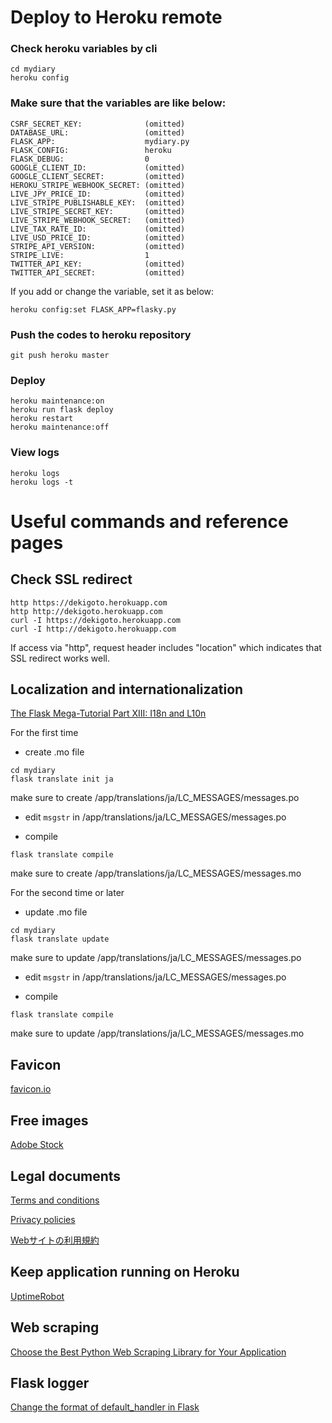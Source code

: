 # Deploy to Heroku remote

### Check heroku variables by cli
```
cd mydiary
heroku config
```
### Make sure that the variables are like below:
```
CSRF_SECRET_KEY:              (omitted)
DATABASE_URL:                 (omitted)
FLASK_APP:                    mydiary.py
FLASK_CONFIG:                 heroku
FLASK_DEBUG:                  0
GOOGLE_CLIENT_ID:             (omitted)
GOOGLE_CLIENT_SECRET:         (omitted)
HEROKU_STRIPE_WEBHOOK_SECRET: (omitted)
LIVE_JPY_PRICE_ID:            (omitted)
LIVE_STRIPE_PUBLISHABLE_KEY:  (omitted)
LIVE_STRIPE_SECRET_KEY:       (omitted)
LIVE_STRIPE_WEBHOOK_SECRET:   (omitted)
LIVE_TAX_RATE_ID:             (omitted)
LIVE_USD_PRICE_ID:            (omitted)
STRIPE_API_VERSION:           (omitted)
STRIPE_LIVE:                  1
TWITTER_API_KEY:              (omitted)
TWITTER_API_SECRET:           (omitted)
```
If you add or change the variable, set it as below:
```
heroku config:set FLASK_APP=flasky.py
```

### Push the codes to heroku repository
```
git push heroku master
```
### Deploy
```
heroku maintenance:on
heroku run flask deploy
heroku restart
heroku maintenance:off
```
### View logs
```
heroku logs
heroku logs -t
```

# Useful commands and reference pages

## Check SSL redirect
```
http https://dekigoto.herokuapp.com
http http://dekigoto.herokuapp.com
curl -I https://dekigoto.herokuapp.com
curl -I http://dekigoto.herokuapp.com
```
If access via "http", request header includes "location" which indicates that SSL redirect works well.

## Localization and internationalization

[The Flask Mega-Tutorial Part XIII: I18n and L10n](https://blog.miguelgrinberg.com/post/the-flask-mega-tutorial-part-xiii-i18n-and-l10n)

For the first time
- create .mo file
```
cd mydiary
flask translate init ja
```
  make sure to create /app/translations/ja/LC_MESSAGES/messages.po

- edit `msgstr` in /app/translations/ja/LC_MESSAGES/messages.po

- compile
```
flask translate compile
```
  make sure to create /app/translations/ja/LC_MESSAGES/messages.mo

For the second time or later
- update .mo file
```
cd mydiary
flask translate update
```
  make sure to update /app/translations/ja/LC_MESSAGES/messages.po

- edit `msgstr` in /app/translations/ja/LC_MESSAGES/messages.po

- compile
```
flask translate compile
```
  make sure to update /app/translations/ja/LC_MESSAGES/messages.mo

## Favicon

[favicon.io](https://favicon.io/)

## Free images

[Adobe Stock](https://stock.adobe.com/)

## Legal documents

[Terms and conditions](https://www.termsandconditionsgenerator.com/live.php?token=CcU4nZarxfTNRPxbtVBqPrCSQgRv0CPM)

[Privacy policies](https://www.privacypolicygenerator.info/live.php?token=Z7wXCepBT1BYQurT4JRTcGASnY8UrhAV)

[Webサイトの利用規約](https://kiyaku.jp/)

## Keep application running on Heroku

[UptimeRobot](https://uptimerobot.com/)

## Web scraping

[Choose the Best Python Web Scraping Library for Your Application](https://towardsdatascience.com/choose-the-best-python-web-scraping-library-for-your-application-91a68bc81c4f)

## Flask logger

[Change the format of default_handler in Flask](https://stackoverflow.com/questions/55357513/how-to-change-flask-logging-debug-screen-output-format)